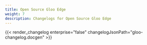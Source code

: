 ```yaml
---
title: Open Source Gloo Edge
weight: 7
description: Changelogs for Open Source Gloo Edge
---
```

{{< render_changelog enterprise="false" changelogJsonPath="gloo-changelog.docgen" >}}
